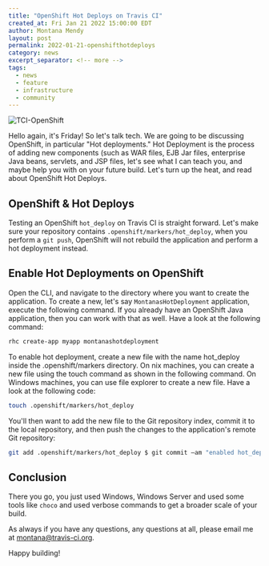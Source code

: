 ```yaml
---
title: "OpenShift Hot Deploys on Travis CI"
created_at: Fri Jan 21 2022 15:00:00 EDT
author: Montana Mendy
layout: post
permalink: 2022-01-21-openshifthotdeploys
category: news
excerpt_separator: <!-- more --> 
tags:
  - news
  - feature
  - infrastructure
  - community
---
```



![TCI-OpenShift](https://user-images.githubusercontent.com/20936398/150583448-e2596870-8f44-4d02-81d5-a4e17bb0dd01.png)

Hello again, it's Friday! So let's talk tech. We are going to be discussing OpenShift, in particular "Hot deployments." Hot Deployment is the process of adding new components (such as WAR files, EJB Jar files, enterprise Java beans, servlets, and JSP files, let's see what I can teach you, and maybe help you with on your future build. Let's turn up the heat, and read about OpenShift Hot Deploys. 

<!-- more --> 

## OpenShift & Hot Deploys

Testing an OpenShift `hot_deploy` on Travis CI is straight forward. Let's make sure your repository contains `.openshift/markers/hot_deploy`, when you perform a `git push`, OpenShift will not rebuild the application and perform a hot deployment instead.

## Enable Hot Deployments on OpenShift

Open the CLI, and navigate to the directory where you want to create the application. To create a new, let's say `MontanasHotDeployment` application, execute the following command. If you already have an OpenShift Java application, then you can work with that as well. Have a look at the following command:

```bash
rhc create-app myapp montanashotdeployment
```

To enable hot deployment, create a new file with the name hot_deploy inside the .openshift/markers directory. On nix machines, you can create a new file using the touch command as shown in the following command. On Windows machines, you can use file explorer to create a new file. Have a look at the following code:

```bash
touch .openshift/markers/hot_deploy 
```

You'll then want to add the new file to the Git repository index, commit it to the local repository, and then push the changes to the application's remote Git repository:

```bash
git add .openshift/markers/hot_deploy $ git commit –am "enabled hot_deploy"
```

## Conclusion 

There you go, you just used Windows, Windows Server and used some tools like `choco` and used verbose commands to get a broader scale of your build. 

As always if you have any questions, any questions at all, please email me at [montana@travis-ci.org](mailto:montana@travis-ci.org).

Happy building!
 
